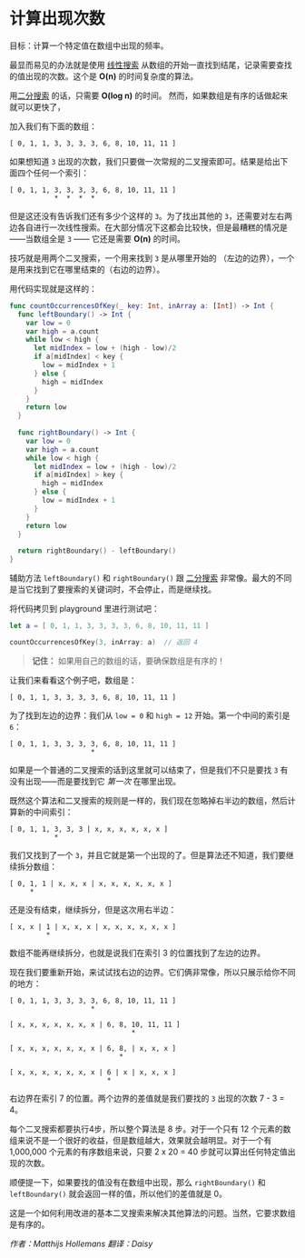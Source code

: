 # 计算出现次数

目标：计算一个特定值在数组中出现的频率。

最显而易见的办法就是使用 [线性搜索](../Linear%20Search/README-CN.markdown) 从数组的开始一直找到结尾，记录需要查找的值出现的次数。这个是 **O(n)** 的时间复杂度的算法。

用[二分搜索](../Binary%20Search/README-CN.markdown) 的话，只需要 **O(log n)** 的时间。
然而，如果数组是有序的话做起来就可以更快了，

加入我们有下面的数组：

	[ 0, 1, 1, 3, 3, 3, 3, 6, 8, 10, 11, 11 ]

如果想知道 `3` 出现的次数，我们只要做一次常规的二叉搜索即可。结果是给出下面四个任何一个索引：

	[ 0, 1, 1, 3, 3, 3, 3, 6, 8, 10, 11, 11 ]
	           *  *  *  *

但是这还没有告诉我们还有多少个这样的 `3`。为了找出其他的 `3`，还需要对左右两边各自进行一次线性搜索。在大部分情况下这都会比较快，但是最糟糕的情况是——当数组全是 `3` —— 它还是需要 **O(n)** 的时间。

技巧就是用两个二叉搜索，一个用来找到 `3` 是从哪里开始的 （左边的边界），一个是用来找到它在哪里结束的（右边的边界）。

用代码实现就是这样的：

```swift
func countOccurrencesOfKey(_ key: Int, inArray a: [Int]) -> Int {
  func leftBoundary() -> Int {
    var low = 0
    var high = a.count
    while low < high {
      let midIndex = low + (high - low)/2
      if a[midIndex] < key {
        low = midIndex + 1
      } else {
        high = midIndex
      }
    }
    return low
  }
  
  func rightBoundary() -> Int {
    var low = 0
    var high = a.count
    while low < high {
      let midIndex = low + (high - low)/2
      if a[midIndex] > key {
        high = midIndex
      } else {
        low = midIndex + 1
      }
    }
    return low
  }
  
  return rightBoundary() - leftBoundary()
}
```

辅助方法 `leftBoundary()` 和 `rightBoundary()` 跟 [二分搜索](../Binary%20Search/README-CN.markdown) 非常像。最大的不同是当它找到了要搜索的关键词时，不会停止，而是继续找。

将代码拷贝到 playground 里进行测试吧：

```swift
let a = [ 0, 1, 1, 3, 3, 3, 3, 6, 8, 10, 11, 11 ]

countOccurrencesOfKey(3, inArray: a)  // 返回 4
```

> **记住：** 如果用自己的数组的话，要确保数组是有序的！

让我们来看看这个例子吧，数组是：

	[ 0, 1, 1, 3, 3, 3, 3, 6, 8, 10, 11, 11 ]

为了找到左边的边界：我们从 `low = 0` 和 `high = 12` 开始。第一个中间的索引是 `6`：

	[ 0, 1, 1, 3, 3, 3, 3, 6, 8, 10, 11, 11 ]
	                    *

如果是一个普通的二叉搜索的话到这里就可以结束了，但是我们不只是要找 `3` 有没有出现——而是要找到它 *第一次* 在哪里出现。

既然这个算法和二叉搜索的规则是一样的，我们现在忽略掉右半边的数组，然后计算新的中间索引：

	[ 0, 1, 1, 3, 3, 3 | x, x, x, x, x, x ]
	           *

我们又找到了一个 `3`，并且它就是第一个出现的了。但是算法还不知道，我们要继续拆分数组：

	[ 0, 1, 1 | x, x, x | x, x, x, x, x, x ]
	     *

还是没有结束，继续拆分，但是这次用右半边：

	[ x, x | 1 | x, x, x | x, x, x, x, x, x ]
	         *

数组不能再继续拆分，也就是说我们在索引 3 的位置找到了左边的边界。

现在我们要重新开始，来试试找右边的边界。它们俩非常像，所以只展示给你不同的地方：

	[ 0, 1, 1, 3, 3, 3, 3, 6, 8, 10, 11, 11 ]
	                    *

	[ x, x, x, x, x, x, x | 6, 8, 10, 11, 11 ]
	                              *

	[ x, x, x, x, x, x, x | 6, 8, | x, x, x ]
	                           *

	[ x, x, x, x, x, x, x | 6 | x | x, x, x ]
	                        *

右边界在索引 7 的位置。两个边界的差值就是我们要找的 `3` 出现的次数 7 - 3 = 4。

每个二叉搜索都要执行4步，所以整个算法是 8 步。对于一个只有 12 个元素的数组来说不是一个很好的收益，但是数组越大，效果就会越明显。对于一个有 1,000,000 个元素的有序数组来说，只要 2 x 20 = 40 步就可以算出任何特定值出现的次数。

顺便提一下，如果要找的值没有在数组中出现，那么 `rightBoundary()` 和 `leftBoundary()` 就会返回一样的值，所以他们的差值就是 0。

这是一个如何利用改进的基本二叉搜索来解决其他算法的问题。当然，它要求数组是有序的。

*作者：Matthijs Hollemans 翻译：Daisy*


